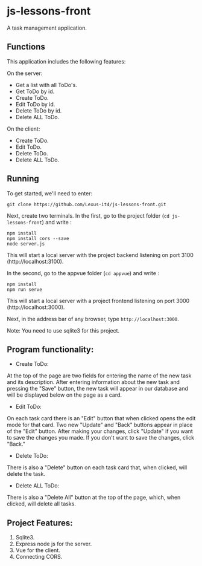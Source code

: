 # js-lessons-front

A task management application.

## Functions 

This application includes the following features:

On the server:
- Get a list with all ToDo's.
- Get ToDo by id. 
- Create ToDo. 
- Edit ToDo by id. 
- Delete ToDo by id. 
- Delete ALL ToDo.

On the client:
- Create ToDo. 
- Edit ToDo. 
- Delete ToDo. 
- Delete ALL ToDo.

## Running

To get started, we'll need to enter:
```
git clone https://github.com/Lexus-it4/js-lessons-front.git
```

Next, create two terminals. In the first, go to the project folder (``cd js-lessons-front``) and write :
```
npm install
npm install cors --save
node server.js
```
This will start a local server with the project backend listening on port 3100 (http://localhost:3100).

In the second, go to the appvue folder (`cd appvue`) and write :
```
npm install
npm run serve
```
This will start a local server with a project frontend listening on port 3000 (http://localhost:3000).

Next, in the address bar of any browser, type `http://localhost:3000`. 

Note: You need to use sqlite3 for this project. 

## Program functionality:

- Create ToDo:

At the top of the page are two fields for entering the name of the new task and its description. After entering information about the new task and pressing the "Save" button, the new task will appear in our database and will be displayed below on the page as a card.
- Edit ToDo:

On each task card there is an "Edit" button that when clicked opens the edit mode for that card. Two new "Update" and "Back" buttons appear in place of the "Edit" button. After making your changes, click "Update" if you want to save the changes you made. If you don't want to save the changes, click "Back."
- Delete ToDo:

There is also a "Delete" button on each task card that, when clicked, will delete the task.
- Delete ALL ToDo:
  
There is also a "Delete All" button at the top of the page, which, when clicked, will delete all tasks.

## Project Features:
1. Sqlite3.
2. Express node js for the server.
3. Vue for the client.
4. Connecting CORS.
